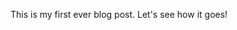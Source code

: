 <!--META--
author: Sean K Smith
created: 2019-04-14T17:22:12Z
edited: 2019-04-14T17:22:12Z
title: My First Blog Entry
subtitle: let's hope this works
tags:
  - learning
  - happyness
  - frustration
--END-->

This is my first ever blog post. Let's see how it goes!